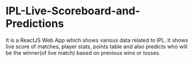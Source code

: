 # IPL-Live-Scoreboard-and-Predictions
It is a ReactJS Web App which shows various data related to IPL. It shows live score of matches, player stats, points table and also predicts who will be the winner(of live match) based on previous wins or losses.

